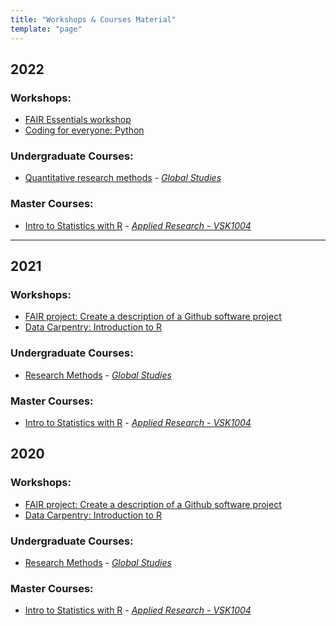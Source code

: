 ```yaml
---
title: "Workshops & Courses Material"
template: "page"
---
```


## 2022
### Workshops:
- [FAIR Essentials workshop](https://github.com/MaastrichtU-IDS/fair-workshop)
- [Coding for everyone: Python](https://github.com/MaastrichtU-IDS/coding4all)

### Undergraduate Courses:
- [Quantitative research methods](https://maastrichtu-ids.github.io/global-studies/) - *[Global Studies](https://www.maastrichtuniversity.nl/education/bachelor/bachelor-global-studies/courses-curriculum)*

### Master Courses:
- [Intro to Statistics with R](https://github.com/MaastrichtU-IDS/AppliedRR) - *[Applied Research - VSK1004](https://www.maastrichtuniversity.nl/meta/368928/applied-researcher-ii)*


---
## 2021

### Workshops:
- [FAIR project: Create a description of a Github software project](https://maastrichtu-ids.github.io/doap-workshop/)
- [Data Carpentry: Introduction to R](https://escience-academy.github.io/2020-10-19-Data-Carpentry-with-R/)

### Undergraduate Courses:
- [Research Methods](https://github.com/MaastrichtU-IDS/global-studies-methods) - *[Global Studies](https://www.maastrichtuniversity.nl/education/bachelor/bachelor-global-studies/courses-curriculum)*

### Master Courses:
- [Intro to Statistics with R](https://carlosug.github.io/AppliedRR/) - *[Applied Research - VSK1004](https://www.maastrichtuniversity.nl/meta/368928/applied-researcher-ii)*


## 2020

### Workshops:
- [FAIR project: Create a description of a Github software project](https://maastrichtu-ids.github.io/doap-workshop/)
- [Data Carpentry: Introduction to R](https://escience-academy.github.io/2020-10-19-Data-Carpentry-with-R/)

### Undergraduate Courses:
- [Research Methods](https://github.com/MaastrichtU-IDS/global-studies-methods) - *[Global Studies](https://www.maastrichtuniversity.nl/education/bachelor/bachelor-global-studies/courses-curriculum)*

### Master Courses:
- [Intro to Statistics with R](https://carlosug.github.io/AppliedRR/) - *[Applied Research - VSK1004](https://www.maastrichtuniversity.nl/meta/368928/applied-researcher-ii)*